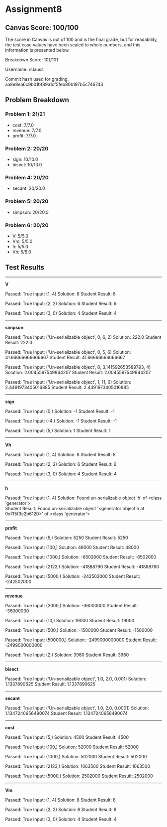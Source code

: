 
# Assignment8

## Canvas Score: 100/100
The score in Canvas is out of 100 and is the final grade, but for readability, the test case values have been scaled to whole numbers, and this information is presented below. 

Breakdown Score: 101/101 

Username: rclauss

Commit hash used for grading: aa8e8ea6c9b01bf89a1cf5feb80b197b5c746743



## Problem Breakdown 

### Problem 1: 21/21
- cost: 7/7.0
- revenue: 7/7.0
- profit: 7/7.0 


### Problem 2: 20/20
- sign: 10/10.0
- bisect: 10/10.0 


### Problem 4: 20/20
- secant: 20/20.0 


### Problem 5: 20/20
- simpson: 20/20.0 


### Problem 6: 20/20
- V: 5/5.0
- Vm: 5/5.0
- h: 5/5.0
- Vh: 5/5.0 
 

## Test Results


---
**V**
 
Passed: True
Input: (1, 4)
Solution: 8 
Student Result: 8

 
Passed: True
Input: (2, 2)
Solution: 6 
Student Result: 6

 
Passed: True
Input: (3, 0)
Solution: 4 
Student Result: 4


---
**simpson**
 
Passed: True
Input: ('Un-serializable object', 0, 6, 2)
Solution: 222.0 
Student Result: 222.0

 
Passed: True
Input: ('Un-serializable object', 0, 5, 6)
Solution: 41.66666666666667 
Student Result: 41.66666666666667

 
Passed: True
Input: ('Un-serializable object', 0, 3.141592653589793, 4)
Solution: 2.0045597549844207 
Student Result: 2.0045597549844207

 
Passed: True
Input: ('Un-serializable object', 1, 11, 6)
Solution: 2.4491973405016885 
Student Result: 2.4491973405016885


---
**sign**
 
Passed: True
Input: (0,)
Solution: -1 
Student Result: -1

 
Passed: True
Input: (-4,)
Solution: -1 
Student Result: -1

 
Passed: True
Input: (5,)
Solution: 1 
Student Result: 1


---
**Vh**
 
Passed: True
Input: (1, 4)
Solution: 8 
Student Result: 8

 
Passed: True
Input: (2, 2)
Solution: 6 
Student Result: 6

 
Passed: True
Input: (3, 0)
Solution: 4 
Student Result: 4


---
**h**
 
Passed: True
Input: (1, 4)
Solution: Found un-serializable object 'h' of <class 'generator'>  
Student Result: Found un-serializable object '<generator object h at 0x7f5f3c2b6120>' of <class 'generator'> 


---
**profit**
 
Passed: True
Input: (5,)
Solution: 5250 
Student Result: 5250

 
Passed: True
Input: (100,)
Solution: 48000 
Student Result: 48000

 
Passed: True
Input: (1000,)
Solution: -8502000 
Student Result: -8502000

 
Passed: True
Input: (2123,)
Solution: -41888790 
Student Result: -41888790

 
Passed: True
Input: (5000,)
Solution: -242502000 
Student Result: -242502000


---
**revenue**
 
Passed: True
Input: (2000,)
Solution: -36000000 
Student Result: -36000000

 
Passed: True
Input: (10,)
Solution: 19000 
Student Result: 19000

 
Passed: True
Input: (500,)
Solution: -1500000 
Student Result: -1500000

 
Passed: True
Input: (500000,)
Solution: -2499000000000 
Student Result: -2499000000000

 
Passed: True
Input: (2,)
Solution: 3960 
Student Result: 3960


---
**bisect**
 
Passed: True
Input: ('Un-serializable object', 1.0, 2.0, 0.001)
Solution: 1.1337890625 
Student Result: 1.1337890625


---
**secant**
 
Passed: True
Input: ('Un-serializable object', 1.0, 2.0, 0.0001)
Solution: 1.1347240656490074 
Student Result: 1.1347240656490074


---
**cost**
 
Passed: True
Input: (5,)
Solution: 4500 
Student Result: 4500

 
Passed: True
Input: (100,)
Solution: 52000 
Student Result: 52000

 
Passed: True
Input: (1000,)
Solution: 502000 
Student Result: 502000

 
Passed: True
Input: (2123,)
Solution: 1063500 
Student Result: 1063500

 
Passed: True
Input: (5000,)
Solution: 2502000 
Student Result: 2502000


---
**Vm**
 
Passed: True
Input: (1, 4)
Solution: 8 
Student Result: 8

 
Passed: True
Input: (2, 2)
Solution: 6 
Student Result: 6

 
Passed: True
Input: (3, 0)
Solution: 4 
Student Result: 4

